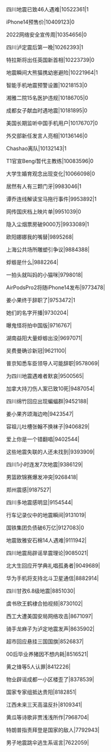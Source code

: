 四川地震已致46人遇难|10522361|1

iPhone14预售价|10409123|0

2022网络安全宣传周|10354656|0

四川泸定震后第一晚|10262393|1

特拉斯将出任英国新首相|10223739|0

地震瞬间大熊猫携幼崽避险|10221964|1

智能手机地震预警设置|10218153|0

湘雅二院15名医护违规|10186705|0

成都女子献血时遇地震|10181895|0

美国长期监听中国手机用户|10176707|0

外交部新任发言人亮相|10136146|0

Chashao离队|10132143|1

T1官宣Bengi暂代主教练|10083596|0

大学生婚育观念出现变化|10066098|0

居然有人有三颗门牙|9983046|1

谭乔连线解读宝马拖行事件|9953892|1

网传国庆档上映片单|9951039|0

隐入尘烟票房破9000万|9933089|1

欧阳娜娜我的嘴替|9895268|

上海公共场所雕塑引争议|9884388|

蜉蝣是什么|9882264|

一拍头就叫妈的小猫咪|9798018|

AirPodsPro2将随iPhone14发布|9773478|

姜小果终于辞职了|9753472|1

她们的名字开播|9730204|

曝鬼怪将拍中国版|9716767|

湖南益阳大量蜉蝣出没|9697071|

吴费曼确诊新冠|9621100|

普京知悉车臣领导人可能辞职|9578069|

为四川地震遇难者默哀|9500565|

加拿大持刀伤人案已致10死|9487054|

四川绵竹回应出现蝙蝠群|9452188|

姜小果齐颂海边吻|9423547|

容祖儿吐槽张翰不换袜子|9406829|

爱上你是一个错翻唱|9402544|

这些地震失联的人还未找到|9393909|

四川1小时连发7次地震|9386129|

男篮欧锦赛爆发冲突|9268418|

郑州震感|9187527|

四川多地震感明显|9154544|

行车记录仪中的地震瞬间|9131019|

国铁集团负债破6万亿|9127083|0

地震致雅安石棉14人遇难|9111942|

四川地震局辟谣旱震理论|9085021|

北大生回应开学典礼唱孤勇者|9049689|

华为手机将支持北斗卫星通信|8882914|

四川甘孜6.8级地震|8851030|

虞书欣王鹤棣合拍视频|8730102|

西工大遭美国安局网络攻击|8671097|

骑手龙麻子为泸定地震发声|8635902|

超市回应悬挂三国国旗|8526837|

00后毕业养猪因不想内耗|8516521|

黄之锋等5人认罪|8412226|

物业辟谣成都一小区楼歪了|8378539|

国家专家组抵达贵阳|8182851|

江西未来三天高温反扑|8109341|

黄瓜等诗歌非贾浅浅所作|7968704|

特朗普指责拜登是国家的敌人|7792943|

男子地震跳伞逃生系谣言|7622059|

